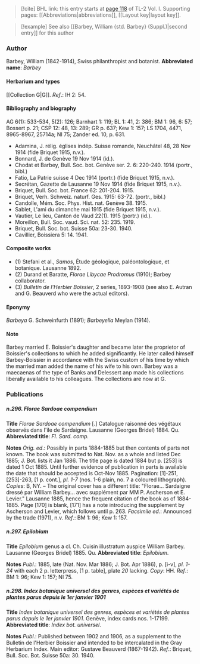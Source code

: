 > [!cite] BHL link: this entry starts at [page 118](https://www.biodiversitylibrary.org/page/33120249) of TL-2 Vol. I.
> Supporting pages: [[Abbreviations|abbreviations]], [[Layout key|layout key]].

> [!example] See also [[Barbey, William {std. Barbey} (Suppl.)|second entry]] for this author

### Author

Barbey, William (1842-1914), Swiss philanthropist and botanist. 
**Abbreviated name**: *Barbey*

#### Herbarium and types

[[Collection G|G]].
*Ref*.: IH 2: 54.

#### Bibliography and biography

AG 6(1): 533-534, 5(2): 126; Barnhart 1: 119; BL 1: 41, 2: 386; BM 1: 96, 6: 57; Bossert p. 21; CSP 12: 48, 13: 289; GR p. 637; Kew 1: 157; LS 1704, 4471, 8965-8967, 25714a; NI 75; Zander ed. 10, p. 631.
- Adamina, J. rélig. églises indép. Suisse romande, Neuchâtel 48, 28 Nov 1914 (fide Briquet 1915, n.v.).
- Bonnard, J. de Genève 19 Nov 1914 (id.).
- Chodat et Barbey, Bull. Soc. bot. Genève ser. 2. 6: 220-240. 1914 (portr., bibl.)
- Fatio, La Patrie suisse 4 Dec 1914 (portr.) (fide Briquet 1915, n.v.).
- Secrétan, Gazette de Lausanne 19 Nov 1914 (fide Briquet 1915, n.v.).
- Briquet, Bull. Soc. bot. France 62: 201-204. 1915.
- Briquet, Verh. Schweiz. naturf. Ges. 1915: 63-72. (portr., bibl.)
- Candolle, Mém. Soc. Phys. Hist. nat. Genève 38. 1915.
- Sablet, L'ami du dimanche mai 1915 (fide Briquet 1915, n.v.).
- Vautier, Le lieu, Canton de Vaud 22(1). 1915 (portr.) (id.).
- Moreillon, Bull. Soc. vaud. Sci. nat. 52: 235. 1919.
- Briquet, Bull. Soc. bot. Suisse 50a: 23-30. 1940.
- Cavillier, Boissiera 5: 14. 1941.

#### Composite works

- (1) Stefani et al., *Samos*, Étude géologique, paléontologique, et botanique. Lausanne 1892.
- (2) Durand et Baratte, *Florae Libycae Prodromus* (1910); Barbey collaborator.
- (3) *Bulletin de l'Herbier Boissier*, 2 series, 1893-1908 (see also E. Autran and G. Beauverd who were the actual editors).

#### Eponymy

*Barbeya* G. Schweinfurth (1891); *Barbeyella* Meylan (1914).

#### Note

Barbey married E. Boissier's daughter and became later the proprietor of Boissier's collections to which he added significantly. He later called himself Barbey-Boissier in accordance with the Swiss custom of his time by which the married man added the name of his wife to his own. Barbey was a maecaenas of the type of Banks and Delessert anp made his collections liberally available to his colleagues. The collections are now at G.

### Publications

##### n.296. Florae Sardoae compendium

**Title**
*Florae Sardoae compendium* \[.\] Catalogue raisonné des végétaux observés dans l'ile de Sardaigne. Lausanne (Georges Bridel) 1884. Qu.
**Abbreviated title**: *Fl. Sard. comp.*

**Notes**
*Orig. ed*.: Possibly in parts 1884-1885 but then contents of parts not known. The book was submitted to Nat. Nov. as a whole and listed Dec 1885; J. Bot. lists it Jan 1886. The title page is dated 1884 but p. \[253\] is dated 1 Oct 1885. Until further evidence of publication in parts is available the date that should be accepted is Oct-Nov 1885. Pagination: \[1\]-251, \[253\]-263, \[1 p. cont.\], *pl. 1-7* (nos. 1-6 plain, no. 7 a coloured lithograph). *Copies*: B, NY. – The original cover has a different title: "Florae... Sardaigne dressé par William Barbey... avec supplément par MM P. Ascherson et E. Levier." Lausanne 1885, hence the frequent citation of the book as of 1884-1885. Page \[170\] is blank, \[171\] has a note introducing the supplement by Ascherson and Levier, which follows until p. 263.
*Facsimile ed*.: Announced by the trade (1971), n.v.
*Ref*.: BM 1: 96; Kew 1: 157.

##### n.297. Epilobium

**Title**
*Epilobium* genus a cl. Ch. Cuisin illustratum auspice William Barbey. Lausanne (Georges Bridel) 1885. Qu.
**Abbreviated title**: *Epilobium*.

**Notes**
*Publ*.: 1885, late (Nat. Nov. Mar 1886; J. Bot. Apr 1886), p. \[i-v\], *pl. 1-24* with each 2 p. letterpress, \[1 p. table\], plate *20* lacking. *Copy*: HH.
*Ref*.: BM 1: 96; Kew 1: 157; NI 75.

##### n.298. Index botanique universel des genres, espèces et variétés de plantes parus depuis le 1er janvier 1901

**Title**
*Index botanique universel des genres, espèces et variétés de plantes parus depuis le 1er janvier 1901*. Genève, index cards nos. 1-17199.
**Abbreviated title**: *Index bot. universel*.

**Notes**
*Publ*.: Published between 1902 and 1906, as a supplement to the Bulletin de l'Herbier Boissier and intended to be intercalated in the Gray Herbarium Index. Main editor: Gustave Beauverd (1867-1942).
*Ref*.: Briquet, Bull. Soc. Bot. Suisse 50a: 30. 1940.

